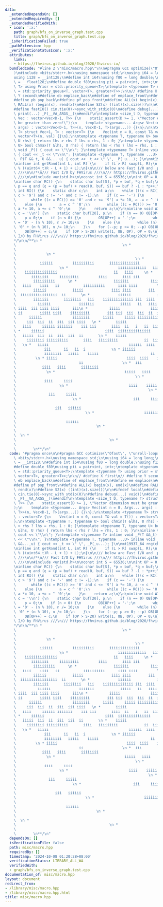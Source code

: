 ```yaml
---
data:
  _extendedDependsOn: []
  _extendedRequiredBy: []
  _extendedVerifiedWith:
  - icon: ':x:'
    path: graph/bfs_on_inverse_graph.test.cpp
    title: graph/bfs_on_inverse_graph.test.cpp
  _isVerificationFailed: true
  _pathExtension: hpp
  _verificationStatusIcon: ':x:'
  attributes:
    links:
    - https://fhvirus.github.io/blog/2020/fhvirus-io/
  bundledCode: "#line 2 \"misc/macro.hpp\"\n\n#pragma GCC optimize(\"Ofast\", \"unroll-loops\"\
    )\n#include <bits/stdc++.h>\nusing namespace std;\n\nusing i64 = long long;\n\
    using i128 = __int128;\n#define int i64\nusing f80 = long double;\nusing f128\
    \ = __float128;\n#define double f80\nusing pii = pair<int, int>;\ntemplate <typename\
    \ T> using Prior = std::priority_queue<T>;\ntemplate <typename T> using prior\
    \ = std::priority_queue<T, vector<T>, greater<T>>;\n\n// #define X first\n// #define\
    \ Y second\n#define eb emplace_back\n#define ef emplace_front\n#define ee emplace\n\
    #define pb pop_back\n#define pf pop_front\n#define ALL(x) begin(x), end(x)\n#define\
    \ RALL(x) rbegin(x), rend(x)\n#define SZ(x) ((int)(x).size())\n\n#ifndef local\n\
    #define fastIO() cin.tie(0)->sync_with_stdio(0)\n#define debug(...) void()\n#define\
    \ print(...) _P(__VA_ARGS__)\n#endif\n\ntemplate <size_t D, typename T> struct\
    \ Vec : vector<Vec<D-1, T>> {\n    static_assert(D >= 1, \"Vector dimension must\
    \ be greater than zero!\");\n    template <typename... Args> Vec(int n = 0, Args...\
    \ args) : vector<Vec<D-1, T>>(n, Vec<D-1, T>(args...)) {}\n};\n\ntemplate <typename\
    \ T> struct Vec<1, T> : vector<T> {\n    Vec(int n = 0, const T& val = T()) :\
    \ vector<T>(n, val) {}\n};\n\ntemplate <typename T, typename U> bool chmin(T &lhs,\
    \ U rhs) { return lhs > rhs ? lhs = rhs, 1 : 0; }\ntemplate <typename T, typename\
    \ U> bool chmax(T &lhs, U rhs) { return lhs < rhs ? lhs = rhs, 1 : 0; }\n\ninline\
    \ void _P() { cout << \"\\n\"; }\ntemplate <typename T> inline void _P(T &&_t)\
    \ { cout << _t << \"\\n\"; }\ntemplate <typename T, typename ...U> inline void\
    \ _P(T &&_t, U &&..._u) { cout << _t << \" \", _P(_u...); }\n\nmt19937_64 rng(chrono::steady_clock::now().time_since_epoch().count());\n\
    \ninline int getRand(int L, int R) {\n    if (L > R) swap(L, R);\n    return (int)(rng()\
    \ % ((uint64_t)R - L + 1) + L);\n}\n\n/// below are Fast I/O and _print_err templates\
    \ ///\n\n/*\n/// Fast I/O by FHVirus ///\n/// https://fhvirus.github.io/blog/2020/fhvirus-io/\
    \ ///\n\n#include <unistd.h>\n\nconst int S = 65536;\n\nint OP = 0;\nchar OB[S];\n\
    \ninline char RC() {\n    static char buf[S], *p = buf, *q = buf;\n    return\
    \ p == q and (q = (p = buf) + read(0, buf, S)) == buf ? -1 : *p++;\n}\n\ninline\
    \ int RI() {\n    static char c;\n    int a;\n    while (((c = RC()) < '0' or\
    \ c > '9') and c != '-' and c != -1);\n    if (c == '-') {\n        a = 0;\n \
    \       while ((c = RC()) >= '0' and c <= '9') a *= 10, a -= c ^ '0';\n    }\n\
    \    else {\n        a = c ^ '0';\n        while ((c = RC()) >= '0' and c <= '9')\
    \ a *= 10, a += c ^ '0';\n    }\n    return a;\n}\n\ninline void WI(int n, char\
    \ c = '\\n') {\n    static char buf[20], p;\n    if (n == 0) OB[OP++] = '0';\n\
    \    p = 0;\n    if (n < 0) {\n        OB[OP++] = '-';\n        while (n) buf[p++]\
    \ = '0' - (n % 10), n /= 10;\n    }\n    else {\n        while (n) buf[p++] =\
    \ '0' + (n % 10), n /= 10;\n    }\n    for (--p; p >= 0; --p) OB[OP++] = buf[p];\n\
    \    OB[OP++] = c;\n    if (OP > S-20) write(1, OB, OP), OP = 0;\n}\n\n/// Fast\
    \ I/O by FHVirus ///\n/// https://fhvirus.github.io/blog/2020/fhvirus-io/ ///\n\
    */\n\n/**\n *                                                                \
    \                                                 \n *                       \
    \                                                                            \
    \              \n *                                                          \
    \                                                       \n *                 \
    \           iiiiii         iiiiiiiiii       iiiiiiiiiiiiii                   \
    \                    \n *                       iiiiiiiiiiiii   iiiiiii    iiii\
    \    iiiiiiiiiiiiiii                          ii   iiii     \n *             \
    \       iiiiiiii     iiiiiiiii         iiii       iiii iii              iii  \
    \        iiiiiiiiii      \n *                 iiiiiii          iiiiii        \
    \   iiii    iiii   ii           iiiiiiiiii      iiii iiii         \n *       \
    \        iiiiii            iiiii             iiii iiii        iii      iiii  \
    \  iiiiiiiiiiiiiiiii  ii       \n *             iiiiii            iiiiiii    \
    \        iiiiiii       iiiiiiii   iii    iiiiiiiiiiiiii iii  iiii       \n * \
    \          iiiiii             iiiiiii            iiiii   ii   iiii       iiiiiiiiiii\
    \ iiii  iii iiii iiii      iii\n *          iiiii              iiiiiiii      \
    \ ii        iiiii iiii    iiiiiiiii        iii iii  iii  iii  ii  iiii \n *  \
    \      iiiiii              iiiiiiii      iiiii     iiiii iiiiiiiiiiiiiiii    \
    \     iii  iii  ii  iii  iii iiii   \n *       iiiii                 iiiiii  \
    \   iiii     iiiiii iiiiiii    iii iii       iiii  ii   i   ii  iii  iii     \n\
    \ *     iiiiii                            iiii  iiiiiiiiiiiiiii       iii iiii\
    \   iiiii  iii  ii  iii  iii  ii       \n *    iiiii                         \
    \     iiiiiiii iiiiiiiiii       iiii   iiiiiiiii            ii  iii  ii      \
    \   \n *   iiiii                                     iiiiii  iiii      iiiii \
    \             iii      ii   ii  i            \n * iiiiii                     \
    \             iiiiiiii   iiiii    iiiii                        ii  ii   ii   \
    \         \n * iiiii                                iiii  iiii    iiiiiiiiiiii\
    \                             ii                  \n *  iii                  \
    \            iiii   iiii       iiiiiiii                                      \
    \              \n *                                iiiii   iiii              \
    \                                                       \n *                 \
    \             iiii     iiii                                                  \
    \                    \n *                            iiii    iiiii           \
    \                                                             \n *           \
    \               iii     iiiii                                                \
    \                          \n *                        iii     iiiii         \
    \                                                                   \n *     \
    \                  iii   iiiiii                                              \
    \                                \n *                       iiiiiiiii        \
    \                                                                         \n *\
    \                       iiiiii                                               \
    \                                     \n *                                   \
    \                                                                            \
    \  \n *                                                                      \
    \                                           \n *                             \
    \                                                                            \
    \        \n**/\n"
  code: "#pragma once\n\n#pragma GCC optimize(\"Ofast\", \"unroll-loops\")\n#include\
    \ <bits/stdc++.h>\nusing namespace std;\n\nusing i64 = long long;\nusing i128\
    \ = __int128;\n#define int i64\nusing f80 = long double;\nusing f128 = __float128;\n\
    #define double f80\nusing pii = pair<int, int>;\ntemplate <typename T> using Prior\
    \ = std::priority_queue<T>;\ntemplate <typename T> using prior = std::priority_queue<T,\
    \ vector<T>, greater<T>>;\n\n// #define X first\n// #define Y second\n#define\
    \ eb emplace_back\n#define ef emplace_front\n#define ee emplace\n#define pb pop_back\n\
    #define pf pop_front\n#define ALL(x) begin(x), end(x)\n#define RALL(x) rbegin(x),\
    \ rend(x)\n#define SZ(x) ((int)(x).size())\n\n#ifndef local\n#define fastIO()\
    \ cin.tie(0)->sync_with_stdio(0)\n#define debug(...) void()\n#define print(...)\
    \ _P(__VA_ARGS__)\n#endif\n\ntemplate <size_t D, typename T> struct Vec : vector<Vec<D-1,\
    \ T>> {\n    static_assert(D >= 1, \"Vector dimension must be greater than zero!\"\
    );\n    template <typename... Args> Vec(int n = 0, Args... args) : vector<Vec<D-1,\
    \ T>>(n, Vec<D-1, T>(args...)) {}\n};\n\ntemplate <typename T> struct Vec<1, T>\
    \ : vector<T> {\n    Vec(int n = 0, const T& val = T()) : vector<T>(n, val) {}\n\
    };\n\ntemplate <typename T, typename U> bool chmin(T &lhs, U rhs) { return lhs\
    \ > rhs ? lhs = rhs, 1 : 0; }\ntemplate <typename T, typename U> bool chmax(T\
    \ &lhs, U rhs) { return lhs < rhs ? lhs = rhs, 1 : 0; }\n\ninline void _P() {\
    \ cout << \"\\n\"; }\ntemplate <typename T> inline void _P(T &&_t) { cout << _t\
    \ << \"\\n\"; }\ntemplate <typename T, typename ...U> inline void _P(T &&_t, U\
    \ &&..._u) { cout << _t << \" \", _P(_u...); }\n\nmt19937_64 rng(chrono::steady_clock::now().time_since_epoch().count());\n\
    \ninline int getRand(int L, int R) {\n    if (L > R) swap(L, R);\n    return (int)(rng()\
    \ % ((uint64_t)R - L + 1) + L);\n}\n\n/// below are Fast I/O and _print_err templates\
    \ ///\n\n/*\n/// Fast I/O by FHVirus ///\n/// https://fhvirus.github.io/blog/2020/fhvirus-io/\
    \ ///\n\n#include <unistd.h>\n\nconst int S = 65536;\n\nint OP = 0;\nchar OB[S];\n\
    \ninline char RC() {\n    static char buf[S], *p = buf, *q = buf;\n    return\
    \ p == q and (q = (p = buf) + read(0, buf, S)) == buf ? -1 : *p++;\n}\n\ninline\
    \ int RI() {\n    static char c;\n    int a;\n    while (((c = RC()) < '0' or\
    \ c > '9') and c != '-' and c != -1);\n    if (c == '-') {\n        a = 0;\n \
    \       while ((c = RC()) >= '0' and c <= '9') a *= 10, a -= c ^ '0';\n    }\n\
    \    else {\n        a = c ^ '0';\n        while ((c = RC()) >= '0' and c <= '9')\
    \ a *= 10, a += c ^ '0';\n    }\n    return a;\n}\n\ninline void WI(int n, char\
    \ c = '\\n') {\n    static char buf[20], p;\n    if (n == 0) OB[OP++] = '0';\n\
    \    p = 0;\n    if (n < 0) {\n        OB[OP++] = '-';\n        while (n) buf[p++]\
    \ = '0' - (n % 10), n /= 10;\n    }\n    else {\n        while (n) buf[p++] =\
    \ '0' + (n % 10), n /= 10;\n    }\n    for (--p; p >= 0; --p) OB[OP++] = buf[p];\n\
    \    OB[OP++] = c;\n    if (OP > S-20) write(1, OB, OP), OP = 0;\n}\n\n/// Fast\
    \ I/O by FHVirus ///\n/// https://fhvirus.github.io/blog/2020/fhvirus-io/ ///\n\
    */\n\n/**\n *                                                                \
    \                                                 \n *                       \
    \                                                                            \
    \              \n *                                                          \
    \                                                       \n *                 \
    \           iiiiii         iiiiiiiiii       iiiiiiiiiiiiii                   \
    \                    \n *                       iiiiiiiiiiiii   iiiiiii    iiii\
    \    iiiiiiiiiiiiiii                          ii   iiii     \n *             \
    \       iiiiiiii     iiiiiiiii         iiii       iiii iii              iii  \
    \        iiiiiiiiii      \n *                 iiiiiii          iiiiii        \
    \   iiii    iiii   ii           iiiiiiiiii      iiii iiii         \n *       \
    \        iiiiii            iiiii             iiii iiii        iii      iiii  \
    \  iiiiiiiiiiiiiiiii  ii       \n *             iiiiii            iiiiiii    \
    \        iiiiiii       iiiiiiii   iii    iiiiiiiiiiiiii iii  iiii       \n * \
    \          iiiiii             iiiiiii            iiiii   ii   iiii       iiiiiiiiiii\
    \ iiii  iii iiii iiii      iii\n *          iiiii              iiiiiiii      \
    \ ii        iiiii iiii    iiiiiiiii        iii iii  iii  iii  ii  iiii \n *  \
    \      iiiiii              iiiiiiii      iiiii     iiiii iiiiiiiiiiiiiiii    \
    \     iii  iii  ii  iii  iii iiii   \n *       iiiii                 iiiiii  \
    \   iiii     iiiiii iiiiiii    iii iii       iiii  ii   i   ii  iii  iii     \n\
    \ *     iiiiii                            iiii  iiiiiiiiiiiiiii       iii iiii\
    \   iiiii  iii  ii  iii  iii  ii       \n *    iiiii                         \
    \     iiiiiiii iiiiiiiiii       iiii   iiiiiiiii            ii  iii  ii      \
    \   \n *   iiiii                                     iiiiii  iiii      iiiii \
    \             iii      ii   ii  i            \n * iiiiii                     \
    \             iiiiiiii   iiiii    iiiii                        ii  ii   ii   \
    \         \n * iiiii                                iiii  iiii    iiiiiiiiiiii\
    \                             ii                  \n *  iii                  \
    \            iiii   iiii       iiiiiiii                                      \
    \              \n *                                iiiii   iiii              \
    \                                                       \n *                 \
    \             iiii     iiii                                                  \
    \                    \n *                            iiii    iiiii           \
    \                                                             \n *           \
    \               iii     iiiii                                                \
    \                          \n *                        iii     iiiii         \
    \                                                                   \n *     \
    \                  iii   iiiiii                                              \
    \                                \n *                       iiiiiiiii        \
    \                                                                         \n *\
    \                       iiiiii                                               \
    \                                     \n *                                   \
    \                                                                            \
    \  \n *                                                                      \
    \                                           \n *                             \
    \                                                                            \
    \        \n**/\n"
  dependsOn: []
  isVerificationFile: false
  path: misc/macro.hpp
  requiredBy: []
  timestamp: '2024-10-08 01:20:28+08:00'
  verificationStatus: LIBRARY_ALL_WA
  verifiedWith:
  - graph/bfs_on_inverse_graph.test.cpp
documentation_of: misc/macro.hpp
layout: document
redirect_from:
- /library/misc/macro.hpp
- /library/misc/macro.hpp.html
title: misc/macro.hpp
---
```

